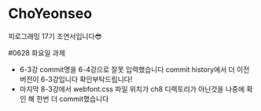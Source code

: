 # ChoYeonseo

피로그래밍 17기 조연서입니다😎

#0628 화요일 과제

- 6-3강 commit명을 6-4강으로 잘못 입력했습니다 commit history에서 더 이전 버전이 6-3강입니다 확인부탁드립니다!
- 마지막 8-3강에서 webfont.css 파일 위치가 ch8 디렉토리가 아닌것을 나중에 확인 해 한번 더 commit했습니다
